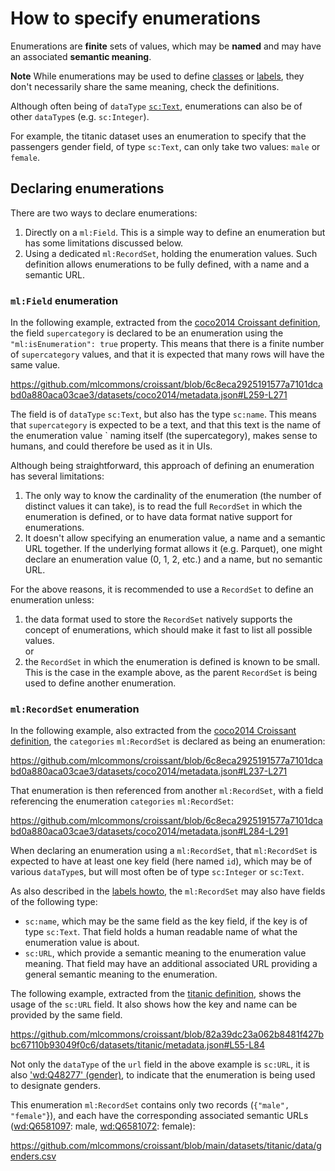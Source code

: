 # How to specify enumerations

Enumerations are **finite** sets of values, which may be **named** and may
have an associated **semantic meaning**.

**Note**
While enumerations may be used to define [classes](/definitions/classes) or [labels](/definitions/labels), they don't necessarily share the same meaning, check the definitions.

Although often being of `dataType` [`sc:Text`](http://schema.org/Text), enumerations can also be of other `dataType`s (e.g. `sc:Integer`).

For example, the titanic dataset uses an enumeration to specify
that the passengers gender field, of type `sc:Text`, can only take two values: `male` or `female`.

## Declaring enumerations

There are two ways to declare enumerations:

1. Directly on a `ml:Field`. This is a simple way to define an enumeration
   but has some limitations discussed below.
2. Using a dedicated `ml:RecordSet`, holding the enumeration values. Such
   definition allows enumerations to be fully defined, with a name and a
   semantic URL.

### `ml:Field` enumeration

In the following example, extracted from the [coco2014 Croissant definition](https://github.com/mlcommons/croissant/blob/main/datasets/coco2014/metadata.json), the field `supercategory` is declared to be
an enumeration using the `"ml:isEnumeration": true` property. This means that
there is a finite number of `supercategory` values, and that it is expected
that many rows will have the same value.

https://github.com/mlcommons/croissant/blob/6c8eca2925191577a7101dcabd0a880aca03cae3/datasets/coco2014/metadata.json#L259-L271

The field is of `dataType` `sc:Text`, but also has the type `sc:name`. This
means that `supercategory` is expected to be a text, and that this text is
the name of the enumeration value   ` naming itself (the
supercategory), makes sense to humans, and could therefore be used as it in
UIs.

Although being straightforward, this approach of defining an enumeration has several limitations:

1. The only way to know the cardinality of the enumeration (the number of
   distinct values it can take), is to read the full `RecordSet` in which
   the enumeration is defined, or to have data format native support for
   enumerations.
2. It doesn't allow specifying an enumeration value, a name and a semantic URL
   together. If the underlying format allows it (e.g. Parquet), one might
   declare an enumeration value (0, 1, 2, etc.) and a name, but no semantic
   URL.

For the above reasons, it is recommended to use a `RecordSet` to define an
enumeration unless:

1. the data format used to store the `RecordSet` natively supports the
  concept of enumerations, which should make it fast to list all possible
  values.\
  or
2. the `RecordSet` in which the enumeration is defined is known to be small.
  This is the case in the example above, as the parent `RecordSet` is being
  used to define another enumeration.

### `ml:RecordSet` enumeration

In the following example, also extracted from the [coco2014 Croissant definition](https://github.com/mlcommons/croissant/blob/main/datasets/coco2014/metadata.json), the `categories` `ml:RecordSet` is declared as being an enumeration:

https://github.com/mlcommons/croissant/blob/6c8eca2925191577a7101dcabd0a880aca03cae3/datasets/coco2014/metadata.json#L237-L271

That enumeration is then referenced from another `ml:RecordSet`, with a field
referencing the enumeration `categories` `ml:RecordSet`:

https://github.com/mlcommons/croissant/blob/6c8eca2925191577a7101dcabd0a880aca03cae3/datasets/coco2014/metadata.json#L284-L291

When declaring an enumeration using a `ml:RecordSet`, that `ml:RecordSet` is
expected to have at least one key field (here named `id`), which may be of
various `dataType`s, but will most often be of type `sc:Integer` or `sc:Text`.

As also described in the [labels howto](/howto/labels), the `ml:RecordSet` may
also have fields of the following type:

- `sc:name`, which may be the same field as the key field, if the key is of
type `sc:Text`. That field holds a human readable name of what the
enumeration value is about.
- `sc:URL`, which provide a semantic meaning to the enumeration value meaning.
That field may have an additional associated URL providing a general
semantic meaning to the enumeration.

The following example, extracted from the [titanic definition](https://github.com/mlcommons/croissant/blob/82a39dc23a062b8481f427bbc67110b93049f0c6/datasets/titanic/metadata.json), shows the usage
of the `sc:URL` field. It also shows how the key and name can be provided by
the same field.

https://github.com/mlcommons/croissant/blob/82a39dc23a062b8481f427bbc67110b93049f0c6/datasets/titanic/metadata.json#L55-L84

Not only the `dataType` of the `url` field in the above example is `sc:URL`,
it is also ['wd:Q48277' (gender)](https://www.wikidata.org/wiki/Q48277), to
indicate that the enumeration is being used to designate genders.

This enumeration `ml:RecordSet` contains only two records (`{"male", "female"`}), and each have the corresponding associated semantic URLs
([wd:Q6581097](https://www.wikidata.org/wiki/Q6581097): male,
[wd:Q6581072](https://www.wikidata.org/wiki/Q6581072): female):

https://github.com/mlcommons/croissant/blob/main/datasets/titanic/data/genders.csv
